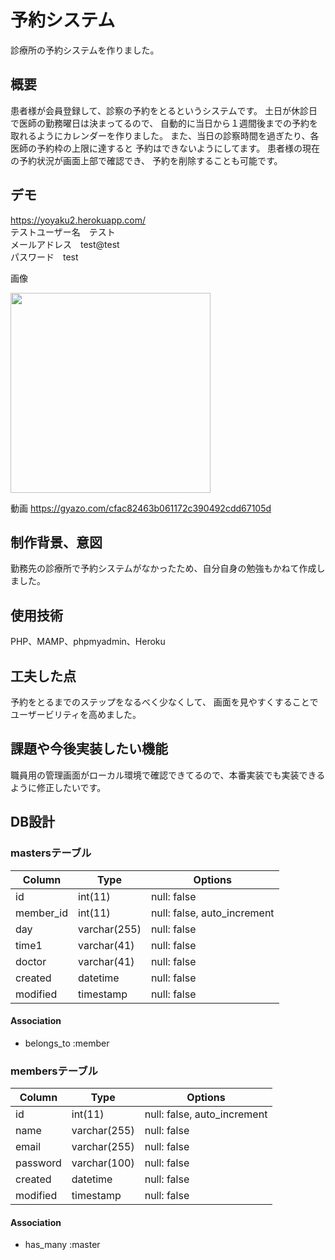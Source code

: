 # 予約システム
診療所の予約システムを作りました。

## 概要
患者様が会員登録して、診察の予約をとるというシステムです。
土日が休診日で医師の勤務曜日は決まってるので、
自動的に当日から１週間後までの予約を取れるようにカレンダーを作りました。
また、当日の診察時間を過ぎたり、各医師の予約枠の上限に達すると
予約はできないようにしてます。
患者様の現在の予約状況が画面上部で確認でき、
予約を削除することも可能です。

## デモ
https://yoyaku2.herokuapp.com/<br>
テストユーザー名　テスト<br>
メールアドレス　test@test<br>
パスワード　test<br>

画像

<img src="https://user-images.githubusercontent.com/61407102/93898075-c9402000-fd2d-11ea-8391-cd84bb7ae7d2.gif" width="320px">

動画
https://gyazo.com/cfac82463b061172c390492cdd67105d

## 制作背景、意図
勤務先の診療所で予約システムがなかったため、自分自身の勉強もかねて作成しました。

## 使用技術
PHP、MAMP、phpmyadmin、Heroku

## 工夫した点
予約をとるまでのステップをなるべく少なくして、
画面を見やすくすることでユーザービリティを高めました。

## 課題や今後実装したい機能
職員用の管理画面がローカル環境で確認できてるので、本番実装でも実装できるように修正したいです。

## DB設計

### mastersテーブル
|Column|Type|Options|
|------|----|-------|
|id|int(11)|null: false|
|member_id|int(11)|null: false, auto_increment|
|day|varchar(255)|null: false|
|time1|varchar(41)|null: false|
|doctor|varchar(41)|null: false|
|created|datetime|null: false|
|modified|timestamp|null: false|

#### Association
- belongs_to :member

### membersテーブル
|Column|Type|Options|
|------|----|-------|
|id|int(11)|null: false, auto_increment|
|name|varchar(255)|null: false|
|email|varchar(255)|null: false|
|password|varchar(100)|null: false|
|created|datetime|null: false|
|modified|timestamp|null: false|

#### Association
- has_many :master

